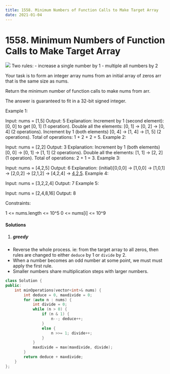 ```yaml
---
title: 1558. Minimum Numbers of Function Calls to Make Target Array
date: 2021-01-04
---
```

# 1558. Minimum Numbers of Function Calls to Make Target Array
![](https://assets.leetcode.com/uploads/2020/07/10/sample_2_1887.png)
Two rules:
    - increase a single number by 1
    - multiple all numbers by 2

Your task is to form an integer array nums from an initial array of zeros arr that is the same size as nums.

Return the minimum number of function calls to make nums from arr.

The answer is guaranteed to fit in a 32-bit signed integer.

 

Example 1:

Input: nums = [1,5]
Output: 5
Explanation: Increment by 1 (second element): [0, 0] to get [0, 1] (1 operation).
Double all the elements: [0, 1] -> [0, 2] -> [0, 4] (2 operations).
Increment by 1 (both elements)  [0, 4] -> [1, 4] -> [1, 5] (2 operations).
Total of operations: 1 + 2 + 2 = 5.
Example 2:

Input: nums = [2,2]
Output: 3
Explanation: Increment by 1 (both elements) [0, 0] -> [0, 1] -> [1, 1] (2 operations).
Double all the elements: [1, 1] -> [2, 2] (1 operation).
Total of operations: 2 + 1 = 3.
Example 3:

Input: nums = [4,2,5]
Output: 6
Explanation: (initial)[0,0,0] -> [1,0,0] -> [1,0,1] -> [2,0,2] -> [2,1,2] -> [4,2,4] -> [4,2,5](nums).
Example 4:

Input: nums = [3,2,2,4]
Output: 7
Example 5:

Input: nums = [2,4,8,16]
Output: 8
 

Constraints:

1 <= nums.length <= 10^5
0 <= nums[i] <= 10^9


#### Solutions

1. ##### greedy

- Reverse the whole process. ie: from the target array to all zeros, then rules are changed to either `deduce` by 1 or `divide` by 2.
- When a number becomes an odd number at some point, we must must apply the first rule.
- Smaller numbers share multiplication steps with larger numbers.


```cpp
class Solution {
public:
    int minOperations(vector<int>& nums) {
        int deduce = 0, maxdivide = 0;
        for (auto n : nums) {
            int divide = 0;
            while (n > 0) {
                if (n & 1) {
                    n--; deduce++;
                }
                else {
                    n >>= 1; divide++;
                }
            }
            maxdivide = max(maxdivide, divide);
        }
        return deduce + maxdivide;
    }
};
```
